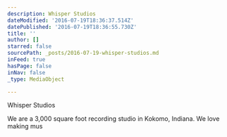 ```yaml
---
description: Whisper Studios
dateModified: '2016-07-19T18:36:37.514Z'
datePublished: '2016-07-19T18:36:55.730Z'
title: ''
author: []
starred: false
sourcePath: _posts/2016-07-19-whisper-studios.md
inFeed: true
hasPage: false
inNav: false
_type: MediaObject

---
```

Whisper Studios

We are a 3,000 square foot recording studio in Kokomo, Indiana. We love making mus